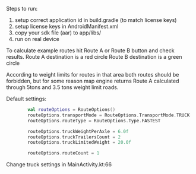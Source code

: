 Steps to run:
1. setup correct application id in build.gradle (to match license keys)
2. setup license keys in AndroidManifest.xml
3. copy your sdk file (aar) to app/libs/
4. run on real device

To calculate example routes hit Route A or Route B button and check results.
Route A destination is a red circle
Route B destination is a green circle

According to weight limits for routes in that area both routes should be forbidden, but for some reason map engine returns Route A calculated through 5tons and 3.5 tons weight limit roads.

Default settings:
```kotlin
        val routeOptions = RouteOptions()
        routeOptions.transportMode = RouteOptions.TransportMode.TRUCK
        routeOptions.routeType = RouteOptions.Type.FASTEST

        routeOptions.truckWeightPerAxle = 6.0f
        routeOptions.truckTrailersCount = 2
        routeOptions.truckLimitedWeight = 20.0f

        routeOptions.routeCount = 1
```
Change truck settings in MainActivity.kt:66
